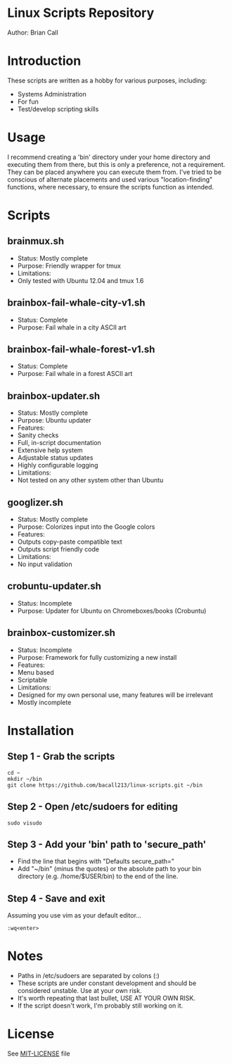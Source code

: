 Linux Scripts Repository
========================
Author: Brian Call

# Introduction
These scripts are written as a hobby for various purposes, including:
- Systems Administration
- For fun
- Test/develop scripting skills


# Usage
I recommend creating a 'bin' directory under your home directory and executing them from there, but this is only a preference, not a requirement. They can be placed anywhere you can execute them from. I've tried to be conscious of alternate placements and used various "location-finding" functions, where necessary, to ensure the scripts function as intended.


# Scripts
## brainmux.sh
- Status: Mostly complete
- Purpose: Friendly wrapper for tmux
- Limitations:
 - Only tested with Ubuntu 12.04 and tmux 1.6


## brainbox-fail-whale-city-v1.sh
- Status: Complete
- Purpose: Fail whale in a city ASCII art


## brainbox-fail-whale-forest-v1.sh
- Status: Complete
- Purpose: Fail whale in a forest ASCII art


## brainbox-updater.sh
- Status: Mostly complete
- Purpose: Ubuntu updater
- Features: 
 - Sanity checks
 - Full, in-script documentation
 - Extensive help system
 - Adjustable status updates
 - Highly configurable logging
- Limitations:
 - Not tested on any other system other than Ubuntu


## googlizer.sh
- Status: Mostly complete
- Purpose: Colorizes input into the Google colors
- Features:
 - Outputs copy-paste compatible text
 - Outputs script friendly code
- Limitations:
 - No input validation

## crobuntu-updater.sh
- Status: Incomplete
- Purpose: Updater for Ubuntu on Chromeboxes/books (Crobuntu)


## brainbox-customizer.sh
- Status: Incomplete
- Purpose: Framework for fully customizing a new install
- Features:
 - Menu based
 - Scriptable
- Limitations:
 - Designed for my own personal use, many features will be irrelevant
 - Mostly incomplete


# Installation
## Step 1 - Grab the scripts
```
cd ~
mkdir ~/bin
git clone https://github.com/bacall213/linux-scripts.git ~/bin
```

## Step 2 - Open /etc/sudoers for editing
```
sudo visudo
```

## Step 3 - Add your 'bin' path to 'secure_path'
- Find the line that begins with "Defaults secure_path="
- Add "~/bin" (minus the quotes) or the absolute path to your bin directory (e.g. /home/$USER/bin) to the end of the line.


## Step 4 - Save and exit
Assuming you use vim as your default editor...
```
:wq<enter>
```

# Notes
- Paths in /etc/sudoers are separated by colons (:)
- These scripts are under constant development and should be considered unstable. Use at your own risk.
- It's worth repeating that last bullet, USE AT YOUR OWN RISK.
- If the script doesn't work, I'm probably still working on it.

# License
See [MIT-LICENSE](MIT-LICENSE) file
